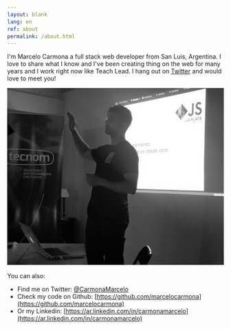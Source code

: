 ```yaml
---
layout: blank
lang: en
ref: about
permalink: /about.html
---
```

I'm Marcelo Carmona a full stack web developer from San Luis, Argentina. I love to share what I know and I've been creating thing on the web for many years and I work right now like Teach Lead. I hang out on [Twitter](https://twitter.com/CarmonaMarcelo) and would love to meet you!

<p style="text-align: center">
  <img src="/img/marcelocarmona_talk.png" alt="Marcelo Carmona" />
</p>


You can also:

* Find me on Twitter: [@CarmonaMarcelo](https://twitter.com/CarmonaMarcelo)
* Check my code on Github: [https://github.com/marcelocarmona](https://github.com/marcelocarmona)
* Or my Linkedin: [https://ar.linkedin.com/in/carmonamarcelo](https://ar.linkedin.com/in/carmonamarcelo)

<script type="application/ld+json">
{
  "@context": "http://schema.org",
  "@type": "Person",
  "name": "Marcelo Carmona",
  "url": "https://marcelocarmona.com",
  "email": "marcelo@marcelocarmona.com",
  "image": "https://marcelocarmona.com/img/marcelo.jpg",
  "sameAs": [
    "https://twitter.com/CarmonaMarcelo",
    "https://github.com/marcelocarmona",
    "https://ar.linkedin.com/in/carmonamarcelo"
  ]
}
</script>

